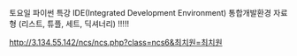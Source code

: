 토요일 파이썬 특강
IDE(Integrated Development Environment) 통합개발환경
자료형 (리스트, 튜플, 세트, 딕셔너리) !!!!!

http://3.134.55.142/ncs/ncs.php?class=ncs6&최치원=최치원